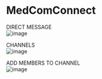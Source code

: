 # MedComConnect

DIRECT MESSAGE
<br/>
![image](https://github.com/pratibha2001/medical-pager/assets/85070588/12be9d75-41ed-47cb-94e1-e376b6824539)


CHANNELS
<br/>
![image](https://github.com/pratibha2001/medical-pager/assets/85070588/3d9bde5c-cc62-4248-9ca9-b794c1211013)


ADD MEMBERS TO CHANNEL
<br/>
![image](https://github.com/pratibha2001/medical-pager/assets/85070588/9df35912-138f-45d4-b062-0d6af3d8f5e4)


